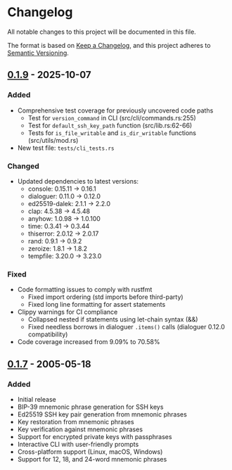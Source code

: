 # Changelog

All notable changes to this project will be documented in this file.

The format is based on [Keep a Changelog](https://keepachangelog.com/en/1.0.0/),
and this project adheres to [Semantic Versioning](https://semver.org/spec/v2.0.0.html).

## [0.1.9] - 2025-10-07

### Added
- Comprehensive test coverage for previously uncovered code paths
  - Test for `version_command` in CLI (src/cli/commands.rs:255)
  - Test for `default_ssh_key_path` function (src/lib.rs:62-66)
  - Tests for `is_file_writable` and `is_dir_writable` functions (src/utils/mod.rs)
- New test file: `tests/cli_tests.rs`

### Changed
- Updated dependencies to latest versions:
  - console: 0.15.11 → 0.16.1
  - dialoguer: 0.11.0 → 0.12.0
  - ed25519-dalek: 2.1.1 → 2.2.0
  - clap: 4.5.38 → 4.5.48
  - anyhow: 1.0.98 → 1.0.100
  - time: 0.3.41 → 0.3.44
  - thiserror: 2.0.12 → 2.0.17
  - rand: 0.9.1 → 0.9.2
  - zeroize: 1.8.1 → 1.8.2
  - tempfile: 3.20.0 → 3.23.0

### Fixed
- Code formatting issues to comply with rustfmt
  - Fixed import ordering (std imports before third-party)
  - Fixed long line formatting for assert statements
- Clippy warnings for CI compliance
  - Collapsed nested if statements using let-chain syntax (&&)
  - Fixed needless borrows in dialoguer `.items()` calls (dialoguer 0.12.0 compatibility)
- Code coverage increased from 9.09% to 70.58%

## [0.1.7] - 2005-05-18

### Added
- Initial release
- BIP-39 mnemonic phrase generation for SSH keys
- Ed25519 SSH key pair generation from mnemonic phrases
- Key restoration from mnemonic phrases
- Key verification against mnemonic phrases
- Support for encrypted private keys with passphrases
- Interactive CLI with user-friendly prompts
- Cross-platform support (Linux, macOS, Windows)
- Support for 12, 18, and 24-word mnemonic phrases

[0.1.9]: https://github.com/abkvme/mnemossh/releases/tag/v0.1.9
[0.1.7]: https://github.com/abkvme/mnemossh/releases/tag/v0.1.7
